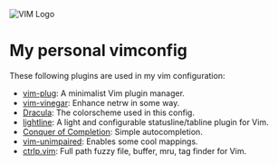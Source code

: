 ![VIM Logo](https://s3.amazonaws.com/hackdesign/tools/app_images/000/000/051/icon_small/vim-logo-en.png?1391303578)

# My personal vimconfig

These following plugins are used in my vim configuration:
* <a href="https://github.com/junegunn/vim-plug">vim-plug</a>: A minimalist Vim plugin manager.
* <a href="https://github.com/tpope/vim-vinegar">vim-vinegar</a>: Enhance netrw
  in some way.
* <a href="https://draculatheme.com/vim ">Dracula</a>: The colorscheme used in this config.
* <a href="https://github.com/itchyny/lightline.vim">lightline</a>: A light and configurable statusline/tabline plugin for Vim.
* <a href="https://github.com/neoclide/coc.nvim">Conquer of Completion</a>: Simple autocompletion.
* <a href="https://github.com/tpope/vim-unimpaired">vim-unimpaired</a>: Enables some cool mappings.
* <a href="https://github.com/ctrlpvim/ctrlp.vim">ctrlp.vim</a>: Full path fuzzy file, buffer, mru, tag finder for Vim.
